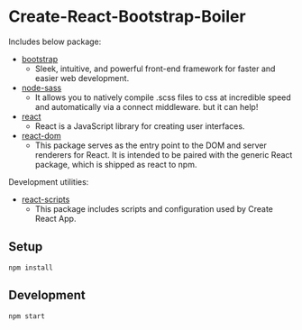 # Create-React-Bootstrap-Boiler

Includes below package:

* [bootstrap](https://www.npmjs.com/package/bootstrap/v/5.0.1)
  * Sleek, intuitive, and powerful front-end framework for faster and easier web development.
* [node-sass](https://www.npmjs.com/package/node-sass)
  * It allows you to natively compile .scss files to css at incredible speed and automatically via a connect middleware. but it can help!
* [react](https://www.npmjs.com/package/react)
  * React is a JavaScript library for creating user interfaces.
* [react-dom](https://www.npmjs.com/package/react-dom)
  * This package serves as the entry point to the DOM and server renderers for React. It is intended to be paired with the generic React package, which is shipped as react to npm.

Development utilities:

* [react-scripts](https://www.npmjs.com/package/react-scripts)
  * This package includes scripts and configuration used by Create React App.

## Setup

```
npm install
```

## Development

```
npm start
```
